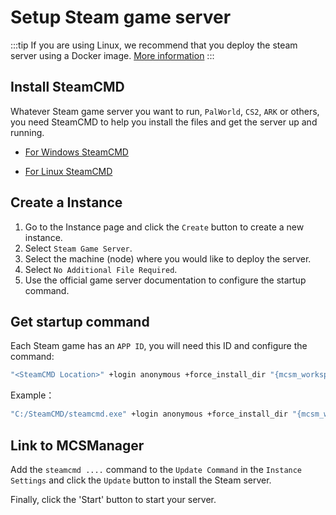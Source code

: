 # Setup Steam game server

:::tip
If you are using Linux, we recommend that you deploy the steam server using a Docker image. [More information](/setup_docker_image.md)
:::

## Install SteamCMD

Whatever Steam game server you want to run, `PalWorld`, `CS2`, `ARK` or others, you need SteamCMD to help you install the files and get the server up and running.

- [For Windows SteamCMD](https://developer.valvesoftware.com/wiki/SteamCMD#Windows)

- [For Linux SteamCMD](https://developer.valvesoftware.com/wiki/SteamCMD#Linux)

## Create a Instance

1. Go to the Instance page and click the `Create` button to create a new instance.
2. Select `Steam Game Server`.
3. Select the machine (node) where you would like to deploy the server.
4. Select `No Additional File Required`.
5. Use the official game server documentation to configure the startup command.

## Get startup command

Each Steam game has an `APP ID`, you will need this ID and configure the command:

```bash
"<SteamCMD Location>" +login anonymous +force_install_dir "{mcsm_workspace}" "+app_update <APP ID> validate" +quit
```

Example：

```bash
"C:/SteamCMD/steamcmd.exe" +login anonymous +force_install_dir "{mcsm_workspace}" "+app_update 380870 validate" +quit
```

## Link to MCSManager

Add the `steamcmd ....` command to the `Update Command` in the `Instance Settings` and click the `Update` button to install the Steam server.

Finally, click the 'Start' button to start your server.
